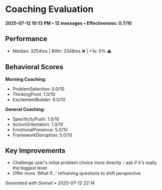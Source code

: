# Coaching Evaluation

**2025-07-12 10:13 PM • 12 messages • Effectiveness: 0.7/10**

## Performance
- Median: 3254ms | 80th: 3348ms ❌ | <1s: 0% ⚠️

## Behavioral Scores
**Morning Coaching:**
- ProblemSelection: 0.0/10
- ThinkingPivot: 1.0/10
- ExcitementBuilder: 6.0/10

**General Coaching:**
- SpecificityPush: 1.0/10
- ActionOrientation: 1.0/10
- EmotionalPresence: 5.0/10
- FrameworkDisruption: 5.0/10

## Key Improvements
- Challenge user's initial problem choice more directly - ask if it's really the biggest lever
- Offer more 'What if...' reframing questions to shift perspective

*Generated with Sonnet • 2025-07-12 22:14*
